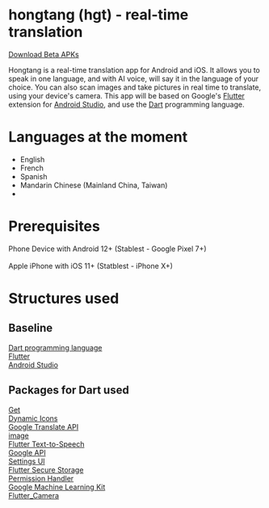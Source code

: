 # hongtang (hgt) - real-time translation 

[Download Beta APKs](https://github.com/bt0j/hgt/releases)

Hongtang is a real-time translation app for Android and iOS. It allows you to speak in one language, and with AI voice, will say it in the language of your choice. You can also scan images and take pictures in real time to translate, using your device's camera. This app will be based on Google's [Flutter](https://docs.flutter.dev/) extension for [Android Studio](developer.android.com/studio), and use the [Dart](https://dart.dev/) programming language.

# Languages at the moment
- English
- French
- Spanish
- Mandarin Chinese (Mainland China, Taiwan)
- 

# Prerequisites
Phone Device with Android 12+ (Stablest - Google Pixel 7+)
<br>
<br>
Apple iPhone with iOS 11+ (Statblest - iPhone X+)

# Structures used

## Baseline
[Dart programming language](https://dart.dev/)
<br>
[Flutter](https://docs.flutter.dev/)
<br>
[Android Studio](developer.android.com/studio)
<br>

## Packages for Dart used
[Get](https://pub.dev/packages/get)
<br>
[Dynamic Icons](https://pub.dev/packages/dynamic_icons)
<br>
[Google Translate API](https://pub.dev/packages/google_translate)
<br>
[image](https://pub.dev/packages/image)
<br>
[Flutter Text-to-Speech](https://pub.dev/packages/flutter_tts)
<br>
[Google API](https://pub.dev/packages/googleapis)
<br>
[Settings UI](https://pub.dev/packages/settings_ui)
<br>
[Flutter Secure Storage](https://pub.dev/packages/flutter_secure_storage)
<br>
[Permission Handler](https://pub.dev/packages/permission_handler)
<br>
[Google Machine Learning Kit](https://pub.dev/packages/google_ml_kit)
<br>
[Flutter_Camera](https://pub.dev/packages/flutter_camera)


  
